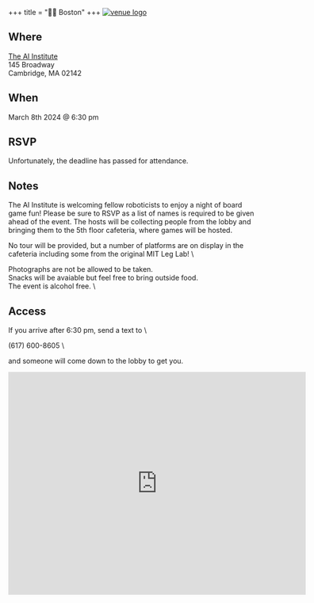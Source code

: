 +++
title = "🫘🌆 Boston"
+++
<a href="https://theaiinstitute.com/">![venue logo](/images/logos/ai-flowers.png)</a>

## Where
<a href="https://theaiinstitute.com/">The AI Institute</a> \
145 Broadway \
Cambridge, MA 02142

## When
March 8th 2024 @ 6:30 pm

## RSVP
Unfortunately, the deadline has passed for attendance.

## Notes
The AI Institute is welcoming fellow roboticists to enjoy a night of board game fun!
Please be sure to RSVP as a list of names is required to be given ahead of the event.
The hosts will be collecting people from the lobby and bringing them to the 5th floor cafeteria, where games will be hosted.

No tour will be provided, but a number of platforms are on display in the cafeteria including some from the original MIT Leg Lab! \

Photographs are not be allowed to be taken. \
Snacks will be avaiable but feel free to bring outside food. \
The event is alcohol free. \

## Access
If you arrive after 6:30 pm, send a text to \

(617) 600-8605 \

and someone will come down to the lobby to get you.

<iframe src="https://www.google.com/maps/embed?pb=!1m18!1m12!1m3!0d2947.9511403839924!2d-71.09149918781473!3d42.36488053467625!2m3!1f0!2f0!3f0!3m2!1i1024!2i768!4f13.1!3m3!1m2!1s0x89e370ae56c77775%3A0x6f67dbaf689fcdac!2s145%20Broadway%2C%20Cambridge%2C%20MA%2002142!5e0!3m2!1sen!2sus!4v1708117302665!5m2!1sen!2sus" width="600" height="450" style="border:0;" allowfullscreen="" loading="lazy" referrerpolicy="no-referrer-when-downgrade"></iframe>
